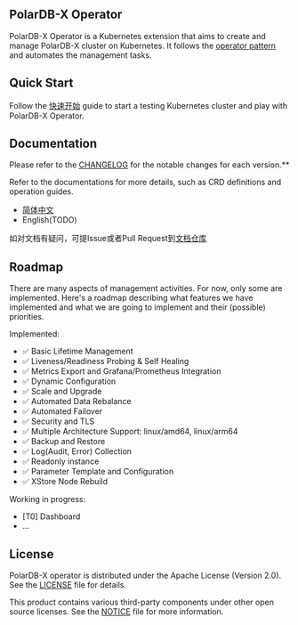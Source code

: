 PolarDB-X Operator
---

PolarDB-X Operator is a Kubernetes extension that aims to create and manage PolarDB-X cluster on Kubernetes. It follows
the [operator pattern](https://kubernetes.io/docs/concepts/extend-kubernetes/operator/) and automates the management
tasks.

## Quick Start

Follow the [快速开始](https://doc.polardbx.com/quickstart/topics/quickstart-k8s.html) guide to start a testing Kubernetes cluster and play with PolarDB-X Operator.

## Documentation

Please refer to the [CHANGELOG](./CHANGELOG.md) for the notable changes for each version.**

Refer to the documentations for more details, such as CRD definitions and operation guides.

+ [简体中文](https://doc.polardbx.com/quickstart/topics/quickstart-k8s.html)
+ English(TODO)

如对文档有疑问，可提Issue或者Pull Request到[文档仓库](https://github.com/polardb/polardbx-operator-docs)

## Roadmap

There are many aspects of management activities. For now, only some are implemented. Here's a roadmap describing
what features we have implemented and what we are going to implement and their (possible) priorities.

Implemented:

+ ✅ Basic Lifetime Management
+ ✅ Liveness/Readiness Probing & Self Healing
+ ✅ Metrics Export and Grafana/Prometheus Integration
+ ✅ Dynamic Configuration
+ ✅ Scale and Upgrade
+ ✅ Automated Data Rebalance
+ ✅ Automated Failover
+ ✅ Security and TLS
+ ✅ Multiple Architecture Support: linux/amd64, linux/arm64
+ ✅ Backup and Restore
+ ✅ Log(Audit, Error) Collection
+ ✅ Readonly instance
+ ✅ Parameter Template and Configuration
+ ✅ XStore Node Rebuild

Working in progress:

+ [T0] Dashboard
+ ...

## License

PolarDB-X operator is distributed under the Apache License (Version 2.0). See the [LICENSE](./LICENSE) file for details.

This product contains various third-party components under other open source licenses.
See the [NOTICE](./NOTICE.md) file for more information.
